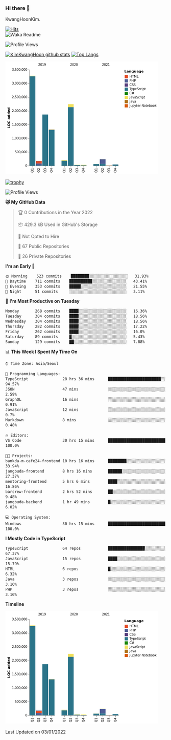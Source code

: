 ### Hi there 👋

KwangHoonKim.

[![Hits](https://hits.seeyoufarm.com/api/count/incr/badge.svg?url=https%3A%2F%2Fgithub.com%2Frhkdgns95)](https://hits.seeyoufarm.com)  
![Waka Readme](https://github.com/rhkdgns95/rhkdgns95/workflows/Waka%20Readme/badge.svg)

![Profile Views](http://img.shields.io/badge/Profile%20Views-0-blue)

[![KimKwangHoon github stats](https://github-readme-stats.vercel.app/api?username=rhkdgns95&show_icons=true)](https://github.com/rhkdgns95/github-readme-stats)   [![Top Langs](https://github-readme-stats.vercel.app/api/top-langs/?username=rhkdgns95&layout=compact)](https://github.com/rhkdgns95/github-readme-stats)   


![Chart not found](https://raw.githubusercontent.com/rhkdgns95/rhkdgns95/master/charts/bar_graph.png) 

[![trophy](https://github-profile-trophy.vercel.app/?username=rhkdgns95)](https://github.com/rhkdgns95/github-profile-trophy)

<!--START_SECTION:waka-->
![Profile Views](http://img.shields.io/badge/Profile%20Views-0-blue)

**🐱 My GitHub Data** 

> 🏆 0 Contributions in the Year 2022
 > 
> 📦 429.3 kB Used in GitHub's Storage 
 > 
> 🚫 Not Opted to Hire
 > 
> 📜 67 Public Repositories 
 > 
> 🔑 26 Private Repositories  
 > 
**I'm an Early 🐤** 

```text
🌞 Morning    523 commits    ████████░░░░░░░░░░░░░░░░░   31.93% 
🌆 Daytime    711 commits    ██████████░░░░░░░░░░░░░░░   43.41% 
🌃 Evening    353 commits    █████░░░░░░░░░░░░░░░░░░░░   21.55% 
🌙 Night      51 commits     ░░░░░░░░░░░░░░░░░░░░░░░░░   3.11%

```
📅 **I'm Most Productive on Tuesday** 

```text
Monday       268 commits    ████░░░░░░░░░░░░░░░░░░░░░   16.36% 
Tuesday      304 commits    ████░░░░░░░░░░░░░░░░░░░░░   18.56% 
Wednesday    304 commits    ████░░░░░░░░░░░░░░░░░░░░░   18.56% 
Thursday     282 commits    ████░░░░░░░░░░░░░░░░░░░░░   17.22% 
Friday       262 commits    ████░░░░░░░░░░░░░░░░░░░░░   16.0% 
Saturday     89 commits     █░░░░░░░░░░░░░░░░░░░░░░░░   5.43% 
Sunday       129 commits    ██░░░░░░░░░░░░░░░░░░░░░░░   7.88%

```


📊 **This Week I Spent My Time On** 

```text
⌚︎ Time Zone: Asia/Seoul

💬 Programming Languages: 
TypeScript               28 hrs 36 mins      ███████████████████████░░   94.57% 
JSON                     47 mins             ░░░░░░░░░░░░░░░░░░░░░░░░░   2.59% 
GraphQL                  16 mins             ░░░░░░░░░░░░░░░░░░░░░░░░░   0.91% 
JavaScript               12 mins             ░░░░░░░░░░░░░░░░░░░░░░░░░   0.7% 
Markdown                 8 mins              ░░░░░░░░░░░░░░░░░░░░░░░░░   0.48%

🔥 Editors: 
VS Code                  30 hrs 15 mins      █████████████████████████   100.0%

🐱‍💻 Projects: 
bankda-m-cafe24-frontend 10 hrs 16 mins      ████████░░░░░░░░░░░░░░░░░   33.94% 
jangbuda-frontend        8 hrs 16 mins       ██████░░░░░░░░░░░░░░░░░░░   27.37% 
mentoring-frontend       5 hrs 6 mins        ████░░░░░░░░░░░░░░░░░░░░░   16.86% 
barcrew-frontend         2 hrs 52 mins       ██░░░░░░░░░░░░░░░░░░░░░░░   9.48% 
jangbuda-backend         1 hr 49 mins        █░░░░░░░░░░░░░░░░░░░░░░░░   6.02%

💻 Operating System: 
Windows                  30 hrs 15 mins      █████████████████████████   100.0%

```

**I Mostly Code in TypeScript** 

```text
TypeScript               64 repos            ████████████████░░░░░░░░░   67.37% 
JavaScript               15 repos            ████░░░░░░░░░░░░░░░░░░░░░   15.79% 
HTML                     6 repos             █░░░░░░░░░░░░░░░░░░░░░░░░   6.32% 
Java                     3 repos             ░░░░░░░░░░░░░░░░░░░░░░░░░   3.16% 
PHP                      3 repos             ░░░░░░░░░░░░░░░░░░░░░░░░░   3.16%

```


**Timeline**

![Chart not found](https://raw.githubusercontent.com/rhkdgns95/rhkdgns95/master/charts/bar_graph.png) 


 Last Updated on 03/01/2022
<!--END_SECTION:waka-->
